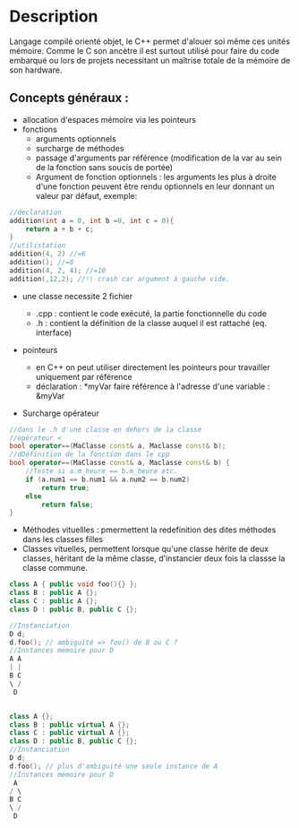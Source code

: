 # Description

Langage compilé orienté objet, le C++ permet d'alouer soi même ces unités mémoire. Comme le C son ancètre il est surtout utilisé pour faire du code embarqué ou lors de projets necessitant un maîtrise totale de la mémoire de son hardware.

## Concepts généraux :

- allocation d'espaces mémoire via les pointeurs
- fonctions
  - arguments optionnels
  - surcharge de méthodes
  - passage d'arguments par référence (modification de la var au sein de la fonction sans soucis de portée)
  - Argument de fonction optionnels : les arguments les plus à droite d'une fonction peuvent être rendu optionnels en leur donnant un valeur par défaut, exemple:

```cpp
//declaration
addition(int a = 0, int b =0, int c = 0){
    return a + b + c;
}
//utilistation
addition(4, 2) //=6
addition(); //=0
addition(4, 2, 4); //=10
addition(,12,2); //!\ crash car argument à gauche vide.
```

- une classe necessite 2 fichier
  - .cpp : contient le code exécuté, la partie fonctionnelle du code
  - .h : contient la définition de la classe auquel il est rattaché (eq. interface)
- pointeurs

  - en C++ on peut utiliser directement les pointeurs pour travailler uniquement par référence
  - déclaration : \*myVar
    faire référence à l'adresse d'une variable : &myVar

- Surcharge opérateur

```cpp
//dans le .h d'une classe en dehors de la classe
//opérateur <
bool operator==(MaClasse const& a, Maclasse const& b);
//dDéfinition de la fonction dans le cpp
bool operator==(MaClasse const& a, Maclasse const& b) {
    //Teste si a.m_heure == b.m_heure etc.
    if (a.num1 == b.num1 && a.num2 == b.num2)
        return true;
    else
        return false;
}
```

- Méthodes vituellles : pmermettent la redefinition des dites méthodes dans les classes filles
- Classes vituelles, permettent lorsque qu'une classe hérite de deux classes, héritant de la même classe, d'instancier deux fois la classse la classe commune.

```cpp
class A { public void foo(){} };
class B : public A {};
class C : public A {};
class D : public B, public C {};

//Instanciation
D d; 
d.foo(); // ambiguité => foo() de B ou C ?
//Instances mémoire pour D
A A
| |
B C
\ /
 D


class A {};
class B : public virtual A {};
class C : public virtual A {};
class D : public B, public C {};
//Instanciation
D d; 
d.foo(); // plus d'ambiguité une seule instance de A 
//Instances mémoire pour D
 A
/ \
B C
\ /
 D
```
